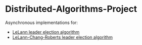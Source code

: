 # Distributed-Algorithms-Project

Asynchronous implementations for:
- [LeLann leader election algorithm](lelann/)
- [LeLann-Chang-Roberts leader election algorithm](lelann-chang-roberts/)